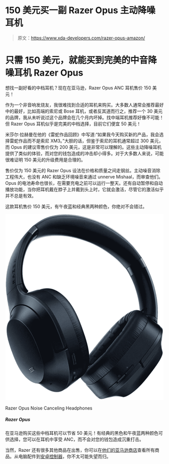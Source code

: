 # 150 美元买一副 Razer Opus 主动降噪耳机

> 原文：<https://www.xda-developers.com/razer-opus-amazon/>

# 只需 150 美元，就能买到完美的中音降噪耳机 Razer Opus

想找一副好看的中档耳机？现在在亚马逊，Razer Opus ANC 耳机售价 150 美元！

作为一个非音响发烧友，我很难找到合适的耳机来购买。大多数人通常会推荐最好中的最好，比如高端的索尼或 Bose 耳机，或者反其道而行之，推荐一个 30 美元的品牌，我从未听说过这个品牌会在几个月内坏掉。找中端耳机推荐好像不可能！但 Razer Opus 耳机似乎是完美的中档选择，目前它们便宜 50 美元！

米莎尔·拉赫曼在他的《雷蛇作品回顾》中写道:“如果我今天购买新的产品，我会选择雷蛇作品而不是索尼 XM3。”大胆的话，但鉴于索尼的耳机通常超过 300 美元，而 Opus 的建议零售价仅为 200 美元，这是非常可以理解的。这些主动降噪耳机提供了类似的体验，而对您的钱包造成的冲击却小得多。对于大多数人来说，可能很难证明 150 美元的升级费用是合理的。

售价仅为 150 美元的 Razer Opus 设法在价格和质量之间走钢丝。主动噪音消除工程伟大，也没有 ANC 和缺乏环境噪音来通过 unnerve Mishaal，而审查他们。Opus 的电池寿命也很长，在需要充电之前可以运行一整天。还有自动暂停和自动播放功能，当你把耳机戴在脖子上并戴到头上时，它就会激活，尽管它的激活似乎并不总是有效。

这款耳机售价 150 美元，有午夜蓝和经典黑两种颜色，你绝对不会错过。

 <picture>![Save $50 on these mid-range headphones at Amazon! Available in Classic Black and Midnight Blue, you'll enjoy the ANC in these headphones without the heavy hit to your wallet.](img/b657b01d8483d49abb4841a19a622539.png)</picture> 

Razer Opus Noise Canceling Headphones

##### Razer Opus

在亚马逊购买这些中档耳机可以节省 50 美元！有经典的黑色和午夜蓝两种颜色可供选择，您可以在耳机中享受 ANC，而不会对您的钱包造成沉重打击。

当然，Razer 还有很多其他商品在出售，你可以在[他们的亚马逊商店](https://www.amazon.com/stores/Razer/page/CDB96030-A7CF-4B56-B70C-67086A740274?tag=xda-7jscego-20&ascsubtag=UUxdaUeUpU31135&asc_refurl=https%3A%2F%2Fwww.xda-developers.com%2Frazer-opus-amazon%2F&asc_campaign=Short-Term)查看所有商品。从电脑配件到[安卓控制器](https://www.xda-developers.com/razer-kishi-xbox-android-controller/)，你不太可能失望而归。